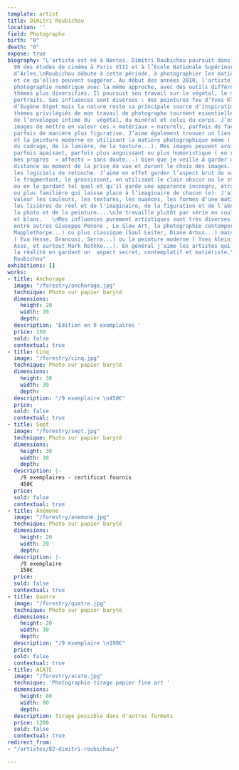 ```yaml
---
template: artist
title: Dimitri Roubichou
location: ''
field: Photographe
birth: "0"
death: "0"
expose: true
biography: "L'artiste est né à Nantes. Dimitri Roubichou poursuit dans les années
  90 des études de cinéma à Paris VIII et à l’Ecole Nationale Supérieure de Photographie
  d’Arles.\nRoubichou débute à cette période, à photographier les matières végétales
  et ce qu’elles peuvent suggérer. Au début des années 2010, l'artiste passe à la
  photographie numérique avec la même approche, avec des outils différents et des
  thèmes plus diversifiés. Il poursuit son travail sur le végétal, le minéral et les
  portraits. Ses influences sont diverses : des peintures feu d’Yves Klein au Paris
  d’Eugène Atget mais la nature reste sa principale source d'inspiration.\n\n\"Les
  thèmes privilégiés de mon travail de photographe tournent essentiellement autour
  de l’enveloppe intime du  végétal, du minéral et celui du corps. J’essaie dans mes
  images de mettre en valeur ces « matériaux » naturels, parfois de façon plus abstraite
  parfois de manière plus figurative. J’aime également trouver un lien avec la sculpture
  et la peinture moderne en utilisant la matière photographique même ( en me servant
  du cadrage, de la lumière, de la texture...). Mes images peuvent avoir un aspect
  parfois apaisant, parfois plus angoissant ou plus humoristique ( en rapport avec
  mes propres  « affects » sans doute...) bien que je veille à garder une certaine
  distance au moment de la prise de vue et durant le choix des images. J’utilise peu
  les logiciels de retouche. J’aime en effet garder l’aspect brut du sujet tout en
  le fragmentant, le grossissant, en utilisant le clair obscur ou le studio photo...
  ou en le gardant tel quel et qu’il garde une apparence incongru, étrange, secrète
  ou plus familière qui laisse place à l’imaginaire de chacun (e). J'aime mettre en
  valeur les couleurs, les textures, les nuances, les formes d'une matière et explorer
  les lisières du réel et de l'imaginaire, de la figuration et de l'abstraction, de
  la photo et de la peinture....\nJe travaille plutôt par série en couleur et en noir
  et blanc.   \nMes influences purement artistiques sont très diverses... J’apprécie
  entre autres Giuseppe Penone , Le Slow Art, la photographie contemporaine ( Tosani,
  Mapplethorpe...) ou plus classique (Saul Leiter, Diane Arbus...) mais aussi la sculpture
  ( Eva Hesse, Brancusi, Serra...) ou la peinture moderne ( Yves klein, Genevieve
  Asse, et surtout Mark Rothko...). En général j’aime les artistes qui interrogent
  la réalité en gardant un  aspect secret, contemplatif et matiériste.\"\n\nDimitri
  Roubichou"
exhibitions: []
works:
- title: Anchorage
  image: "/forestry/anchorage.jpg"
  technique: Photo sur papier baryté
  dimensions:
    height: 20
    width: 20
    depth: 
  description: 'Edition en 9 exemplaires '
  price: 150
  sold: false
  contextual: true
- title: Cinq
  image: "/forestry/cinq.jpg"
  technique: Photo sur papier baryté
  dimensions:
    height: 30
    width: 30
    depth: 
  description: "/9 exemplaire \n450€"
  price: 
  sold: false
  contextual: true
- title: Sept
  image: "/forestry/sept.jpg"
  technique: Photo sur papier baryté
  dimensions:
    height: 30
    width: 30
    depth: 
  description: |-
    /9 exemplaires - certificat fournis
    450€
  price: 
  sold: false
  contextual: true
- title: Anémone
  image: "/forestry/anemone.jpg"
  technique: Photo sur papier baryté
  dimensions:
    height: 20
    width: 20
    depth: 
  description: |-
    /9 exemplaire
    150€
  price: 
  sold: false
  contextual: true
- title: Quatre
  image: "/forestry/quatre.jpg"
  technique: Photo sur papier baryté
  dimensions:
    height: 20
    width: 30
    depth: 
  description: "/9 exemplaire \n190€"
  price: 
  sold: false
  contextual: true
- title: ACATE
  image: "/forestry/acate.jpg"
  technique: 'Photographie tirage papier fine art '
  dimensions:
    height: 80
    width: 80
    depth: 
  description: Tirage possible dans d'autres formats
  price: 1200
  sold: false
  contextual: true
redirect_from:
- "/artistes/82-dimitri-roubichou/"

---
```

